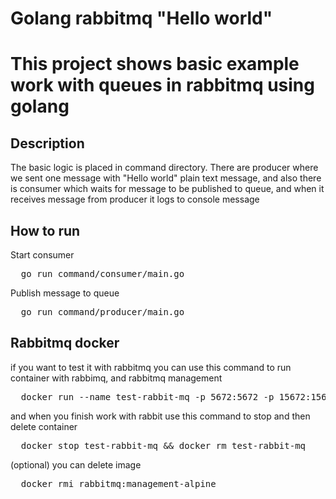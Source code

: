 <h1>Golang rabbitmq "Hello world"<h1>

This project shows basic example work with queues in rabbitmq using golang

<h2>Description</h2>

The basic logic is placed in command directory. There are producer where we sent one message with "Hello world" plain text message, 
and also there is consumer which waits for message to be published to queue, and when it receives message from producer it logs to console message

<h2> How to run </h2>

Start consumer
<pre>
  go run command/consumer/main.go
</pre>

Publish message to queue
<pre>
  go run command/producer/main.go
</pre>

<h2>Rabbitmq docker</h2>

if you want to test it with rabbitmq you can use this command to run container with rabbimq, and rabbitmq management 
<pre>
  docker run --name test-rabbit-mq -p 5672:5672 -p 15672:15672 -d rabbitmq:management-alpine
</pre>

and when you finish work with rabbit use this command to stop and then delete container
<pre>
  docker stop test-rabbit-mq && docker rm test-rabbit-mq
</pre>

(optional) you can delete image
<pre>
  docker rmi rabbitmq:management-alpine
</pre>
